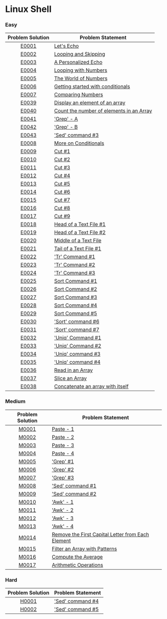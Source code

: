 # Linux Shell

### Easy

|Problem Solution|Problem Statement|
|:--------------:|-----------------|
|[E0001]|[Let's Echo]|
|[E0002]|[Looping and Skipping]|
|[E0003]|[A Personalized Echo]|
|[E0004]|[Looping with Numbers]|
|[E0005]|[The World of Numbers]|
|[E0006]|[Getting started with conditionals]|
|[E0007]|[Comparing Numbers]|
|[E0039]|[Display an element of an array]|
|[E0040]|[Count the number of elements in an Array]|
|[E0041]|['Grep' - A]|
|[E0042]|['Grep' - B]|
|[E0043]|['Sed' command #3]|
|[E0008]|[More on Conditionals]|
|[E0009]|[Cut #1]|
|[E0010]|[Cut #2]|
|[E0011]|[Cut #3]|
|[E0012]|[Cut #4]|
|[E0013]|[Cut #5]|
|[E0014]|[Cut #6]|
|[E0015]|[Cut #7]|
|[E0016]|[Cut #8]|
|[E0017]|[Cut #9]|
|[E0018]|[Head of a Text File #1]|
|[E0019]|[Head of a Text File #2]|
|[E0020]|[Middle of a Text File]|
|[E0021]|[Tail of a Text File #1]|
|[E0022]|['Tr' Command #1]|
|[E0023]|['Tr' Command #2]|
|[E0024]|['Tr' Command #3]|
|[E0025]|[Sort Command #1]|
|[E0026]|[Sort Command #2]|
|[E0027]|[Sort Command #3]|
|[E0028]|[Sort Command #4]|
|[E0029]|[Sort Command #5]|
|[E0030]|['Sort' command #6]|
|[E0031]|['Sort' command #7]|
|[E0032]|['Uniq' Command #1]|
|[E0033]|['Uniq' Command #2]|
|[E0034]|['Uniq' command #3]|
|[E0035]|['Uniq' command #4]|
|[E0036]|[Read in an Array]|
|[E0037]|[Slice an Array]|
|[E0038]|[Concatenate an array with itself]|

### Medium

|Problem Solution|Problem Statement|
|:--------------:|-----------------|
|[M0001]|[Paste - 1]|
|[M0002]|[Paste - 2]|
|[M0003]|[Paste - 3]|
|[M0004]|[Paste - 4]|
|[M0005]|['Grep' #1]|
|[M0006]|['Grep' #2]|
|[M0007]|['Grep' #3]|
|[M0008]|['Sed' command #1]|
|[M0009]|['Sed' command #2]|
|[M0010]|['Awk' - 1]|
|[M0011]|['Awk' - 2]|
|[M0012]|['Awk' - 3]|
|[M0013]|['Awk' - 4]|
|[M0014]|[Remove the First Capital Letter from Each Element]|
|[M0015]|[Filter an Array with Patterns]|
|[M0016]|[Compute the Average]|
|[M0017]|[Arithmetic Operations]|

### Hard

|Problem Solution|Problem Statement|
|:--------------:|-----------------|
|[H0001]|['Sed' command #4]|
|[H0002]|['Sed' command #5]|

[//]: # (Easy)

[E0001]: Easy/E0001.sh?ts=4
[Let's Echo]: https://www.hackerrank.com/challenges/bash-tutorials-lets-echo/problem

[E0002]: Easy/E0002.sh?ts=4
[Looping and Skipping]: https://www.hackerrank.com/challenges/bash-tutorials---looping-and-skipping/problem

[E0003]: Easy/E0003.sh?ts=4
[A Personalized Echo]: https://www.hackerrank.com/challenges/bash-tutorials---a-personalized-echo/problem

[E0004]: Easy/E0004.sh?ts=4
[Looping with Numbers]: https://www.hackerrank.com/challenges/bash-tutorials---looping-with-numbers/problem

[E0005]: Easy/E0005.sh?ts=4
[The World of Numbers]: https://www.hackerrank.com/challenges/bash-tutorials---the-world-of-numbers/problem

[E0006]: Easy/E0006.sh?ts=4
[Getting started with conditionals]: https://www.hackerrank.com/challenges/bash-tutorials---getting-started-with-conditionals/problem

[E0007]: Easy/E0007.sh?ts=4
[Comparing Numbers]: https://www.hackerrank.com/challenges/bash-tutorials---comparing-numbers/problem

[E0008]: Easy/E0008.sh?ts=4
[More on Conditionals]: https://www.hackerrank.com/challenges/bash-tutorials---more-on-conditionals/problem

[E0009]: Easy/E0009.sh?ts=4
[Cut #1]: https://www.hackerrank.com/challenges/text-processing-cut-1/problem

[E0010]: Easy/E0010.sh?ts=4
[Cut #2]: https://www.hackerrank.com/challenges/text-processing-cut-2/problem

[E0011]: Easy/E0011.sh?ts=4
[Cut #3]: https://www.hackerrank.com/challenges/text-processing-cut-3/problem

[E0012]: Easy/E0012.sh?ts=4
[Cut #4]: https://www.hackerrank.com/challenges/text-processing-cut-4/problem

[E0013]: Easy/E0013.sh?ts=4
[Cut #5]: https://www.hackerrank.com/challenges/text-processing-cut-5/problem

[E0014]: Easy/E0014.sh?ts=4
[Cut #6]: https://www.hackerrank.com/challenges/text-processing-cut-6/problem

[E0015]: Easy/E0015.sh?ts=4
[Cut #7]: https://www.hackerrank.com/challenges/text-processing-cut-7/problem

[E0016]: Easy/E0016.sh?ts=4
[Cut #8]: https://www.hackerrank.com/challenges/text-processing-cut-8/problem

[E0017]: Easy/E0017.sh?ts=4
[Cut #9]: https://www.hackerrank.com/challenges/text-processing-cut-9/problem

[E0018]: Easy/E0018.sh?ts=4
[Head of a Text File #1]: https://www.hackerrank.com/challenges/text-processing-head-1/problem

[E0019]: Easy/E0019.sh?ts=4
[Head of a Text File #2]: https://www.hackerrank.com/challenges/text-processing-head-2/problem

[E0020]: Easy/E0020.sh?ts=4
[Middle of a Text File]: https://www.hackerrank.com/challenges/text-processing-in-linux---the-middle-of-a-text-file/problem

[E0021]: Easy/E0021.sh?ts=4
[Tail of a Text File #1]: https://www.hackerrank.com/challenges/text-processing-tail-1/problem

[E0022]: Easy/E0022.sh?ts=4
['Tr' Command #1]: https://www.hackerrank.com/challenges/text-processing-tr-1/problem

[E0023]: Easy/E0023.sh?ts=4
['Tr' Command #2]: https://www.hackerrank.com/challenges/text-processing-tr-2/problem

[E0024]: Easy/E0024.sh?ts=4
['Tr' Command #3]: https://www.hackerrank.com/challenges/text-processing-tr-3/problem

[E0025]: Easy/E0025.sh?ts=4
[Sort Command #1]: https://www.hackerrank.com/challenges/text-processing-sort-1/problem

[E0026]: Easy/E0026.sh?ts=4
[Sort Command #2]: https://www.hackerrank.com/challenges/text-processing-sort-2/problem

[E0027]: Easy/E0027.sh?ts=4
[Sort Command #3]: https://www.hackerrank.com/challenges/text-processing-sort-3/problem

[E0028]: Easy/E0028.sh?ts=4
[Sort Command #4]: https://www.hackerrank.com/challenges/text-processing-sort-4/problem

[E0029]: Easy/E0029.sh?ts=4
[Sort Command #5]: https://www.hackerrank.com/challenges/text-processing-sort-5/problem

[E0030]: Easy/E0030.sh?ts=4
['Sort' command #6]: https://www.hackerrank.com/challenges/text-processing-sort-6/problem

[E0031]: Easy/E0031.sh?ts=4
['Sort' command #7]: https://www.hackerrank.com/challenges/text-processing-sort-7/problem

[E0032]: Easy/E0032.sh?ts=4
['Uniq' Command #1]: https://www.hackerrank.com/challenges/text-processing-in-linux-the-uniq-command-1/problem

[E0033]: Easy/E0033.sh?ts=4
['Uniq' Command #2]: https://www.hackerrank.com/challenges/text-processing-in-linux-the-uniq-command-2/problem

[E0034]: Easy/E0034.sh?ts=4
['Uniq' command #3]: https://www.hackerrank.com/challenges/text-processing-in-linux-the-uniq-command-3/problem

[E0035]: Easy/E0035.sh?ts=4
['Uniq' command #4]: https://www.hackerrank.com/challenges/text-processing-in-linux-the-uniq-command-4/problem

[E0036]: Easy/E0036.sh?ts=4
[Read in an Array]: https://www.hackerrank.com/challenges/bash-tutorials-read-in-an-array/problem

[E0037]: Easy/E0037.sh?ts=4
[Slice an Array]: https://www.hackerrank.com/challenges/bash-tutorials-slice-an-array/problem

[E0038]: Easy/E0038.sh?ts=4
[Concatenate an array with itself]: https://www.hackerrank.com/challenges/bash-tutorials-concatenate-an-array-with-itself/problem

[E0039]: Easy/E0039.sh?ts=4
[Display an element of an array]: https://www.hackerrank.com/challenges/bash-tutorials-display-the-third-element-of-an-array/problem

[E0040]: Easy/E0040.sh?ts=4
[Count the number of elements in an Array]: https://www.hackerrank.com/challenges/bash-tutorials-count-the-number-of-elements-in-an-array/problem

[E0041]: Easy/E0041.sh?ts=4
['Grep' - A]: https://www.hackerrank.com/challenges/text-processing-in-linux-the-grep-command-4/problem

[E0042]: Easy/E0042.sh?ts=4
['Grep' - B]: https://www.hackerrank.com/challenges/text-processing-in-linux-the-grep-command-5/problem

[E0043]: Easy/E0043.sh?ts=4
['Sed' command #3]: https://www.hackerrank.com/challenges/text-processing-in-linux-the-sed-command-3/problem

[//]: # (Medium)

[M0001]: Medium/M0001.sh?ts=4
[Paste - 1]: https://www.hackerrank.com/challenges/paste-1/problem

[M0002]: Medium/M0002.sh?ts=4
[Paste - 2]: https://www.hackerrank.com/challenges/paste-2/problem

[M0003]: Medium/M0003.sh?ts=4
[Paste - 3]: https://www.hackerrank.com/challenges/paste-3/problem

[M0004]: Medium/M0004.sh?ts=4
[Paste - 4]: https://www.hackerrank.com/challenges/paste-4/problem

[M0005]: Medium/M0005.sh?ts=4
['Grep' #1]: https://www.hackerrank.com/challenges/text-processing-in-linux-the-grep-command-1/problem

[M0006]: Medium/M0006.sh?ts=4
['Grep' #2]: https://www.hackerrank.com/challenges/text-processing-in-linux-the-grep-command-2/problem

[M0007]: Medium/M0007.sh?ts=4
['Grep' #3]: https://www.hackerrank.com/challenges/text-processing-in-linux-the-grep-command-3/problem

[M0008]: Medium/M0008.sh?ts=4
['Sed' command #1]: https://www.hackerrank.com/challenges/text-processing-in-linux-the-sed-command-1/problem

[M0009]: Medium/M0009.sh?ts=4
['Sed' command #2]: https://www.hackerrank.com/challenges/text-processing-in-linux-the-sed-command-2/problem

[M0010]: Medium/M0010.sh?ts=4
['Awk' - 1]: https://www.hackerrank.com/challenges/awk-1/problem

[M0011]: Medium/M0011.sh?ts=4
['Awk' - 2]: https://www.hackerrank.com/challenges/awk-2/problem

[M0012]: Medium/M0012.sh?ts=4
['Awk' - 3]: https://www.hackerrank.com/challenges/awk-3/problem

[M0013]: Medium/M0013.sh?ts=4
['Awk' - 4]: https://www.hackerrank.com/challenges/awk-4/problem

[M0014]: Medium/M0014.sh?ts=4
[Remove the First Capital Letter from Each Element]: https://www.hackerrank.com/challenges/bash-tutorials-remove-the-first-capital-letter-from-each-array-element/problem

[M0015]: Medium/M0015.sh?ts=4
[Filter an Array with Patterns]: https://www.hackerrank.com/challenges/bash-tutorials-filter-an-array-with-patterns/problem

[M0016]: Medium/M0016.sh?ts=4
[Compute the Average]: https://www.hackerrank.com/challenges/bash-tutorials---compute-the-average/problem

[M0017]: Medium/M0017.sh?ts=4
[Arithmetic Operations]: https://www.hackerrank.com/challenges/bash-tutorials---arithmetic-operations/problem

[//]: # (Hard)

[H0001]: Hard/H0001.sh?ts=4
['Sed' command #4]: https://www.hackerrank.com/challenges/sed-command-4/problem

[H0002]: Hard/H0002.sh?ts=4
['Sed' command #5]: https://www.hackerrank.com/challenges/sed-command-5/problem

[//]: # (EOF)